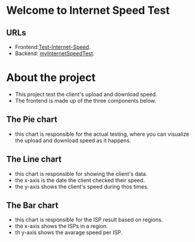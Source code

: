 <h1>Welcome to Internet Speed Test</h1>
<p></p>


## URLs
* Frontend:[Test-Internet-Speed](https://gray-glacier-0556ff10f.3.azurestaticapps.net).
* Backend: [myInternetSpeedTest](https://github.com/tsxepo-web/MyInternetSpeed.git).

# About the project
* This project test the client's upload and download speed.
* The frontend is made up of the three components below.

## The Pie chart
* this chart is responsible for the actual testing, where you can visualize the upload and download speed as it happens.

## The Line chart
* this chart is responsible for showing the client's data.
* the x-axis is the date the client checked their speed.
* the y-axis shows the client's speed during thos times.

## The Bar chart
* this chart is responsible for the ISP result based on regions.
* the x-axis shows the ISPs in a region.
* th y-axis shows the avarage speed per ISP.